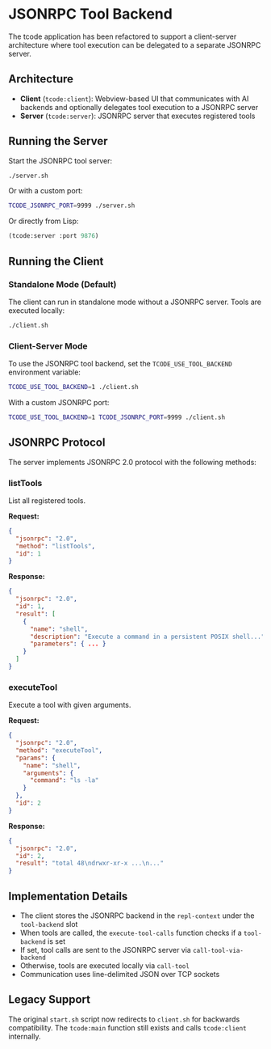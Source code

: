 # JSONRPC Tool Backend

The tcode application has been refactored to support a client-server architecture where tool execution can be delegated to a separate JSONRPC server.

## Architecture

- **Client** (`tcode:client`): Webview-based UI that communicates with AI backends and optionally delegates tool execution to a JSONRPC server
- **Server** (`tcode:server`): JSONRPC server that executes registered tools

## Running the Server

Start the JSONRPC tool server:

```bash
./server.sh
```

Or with a custom port:

```bash
TCODE_JSONRPC_PORT=9999 ./server.sh
```

Or directly from Lisp:

```lisp
(tcode:server :port 9876)
```

## Running the Client

### Standalone Mode (Default)

The client can run in standalone mode without a JSONRPC server. Tools are executed locally:

```bash
./client.sh
```

### Client-Server Mode

To use the JSONRPC tool backend, set the `TCODE_USE_TOOL_BACKEND` environment variable:

```bash
TCODE_USE_TOOL_BACKEND=1 ./client.sh
```

With a custom JSONRPC port:

```bash
TCODE_USE_TOOL_BACKEND=1 TCODE_JSONRPC_PORT=9999 ./client.sh
```

## JSONRPC Protocol

The server implements JSONRPC 2.0 protocol with the following methods:

### listTools

List all registered tools.

**Request:**
```json
{
  "jsonrpc": "2.0",
  "method": "listTools",
  "id": 1
}
```

**Response:**
```json
{
  "jsonrpc": "2.0",
  "id": 1,
  "result": [
    {
      "name": "shell",
      "description": "Execute a command in a persistent POSIX shell...",
      "parameters": { ... }
    }
  ]
}
```

### executeTool

Execute a tool with given arguments.

**Request:**
```json
{
  "jsonrpc": "2.0",
  "method": "executeTool",
  "params": {
    "name": "shell",
    "arguments": {
      "command": "ls -la"
    }
  },
  "id": 2
}
```

**Response:**
```json
{
  "jsonrpc": "2.0",
  "id": 2,
  "result": "total 48\ndrwxr-xr-x ...\n..."
}
```

## Implementation Details

- The client stores the JSONRPC backend in the `repl-context` under the `tool-backend` slot
- When tools are called, the `execute-tool-calls` function checks if a `tool-backend` is set
- If set, tool calls are sent to the JSONRPC server via `call-tool-via-backend`
- Otherwise, tools are executed locally via `call-tool`
- Communication uses line-delimited JSON over TCP sockets

## Legacy Support

The original `start.sh` script now redirects to `client.sh` for backwards compatibility.
The `tcode:main` function still exists and calls `tcode:client` internally.
